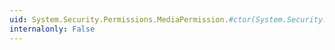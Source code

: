 ```yaml
---
uid: System.Security.Permissions.MediaPermission.#ctor(System.Security.Permissions.MediaPermissionVideo)
internalonly: False
---
```

